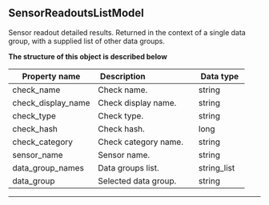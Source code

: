 
## SensorReadoutsListModel  
Sensor readout detailed results. Returned in the context of a single data group, with a supplied list of other data groups.  
  

**The structure of this object is described below**  
  

|&nbsp;Property&nbsp;name&nbsp;|&nbsp;Description&nbsp;&nbsp;&nbsp;&nbsp;&nbsp;&nbsp;&nbsp;&nbsp;&nbsp;&nbsp;&nbsp;&nbsp;&nbsp;&nbsp;&nbsp;&nbsp;&nbsp;&nbsp;&nbsp;&nbsp;&nbsp;|&nbsp;Data&nbsp;type&nbsp;|
|---------------|---------------------------------|-----------|
|check_name|Check name.|string|
|check_display_name|Check display name.|string|
|check_type|Check type.|string|
|check_hash|Check hash.|long|
|check_category|Check category name.|string|
|sensor_name|Sensor name.|string|
|data_group_names|Data groups list.|string_list|
|data_group|Selected data group.|string|


___  

